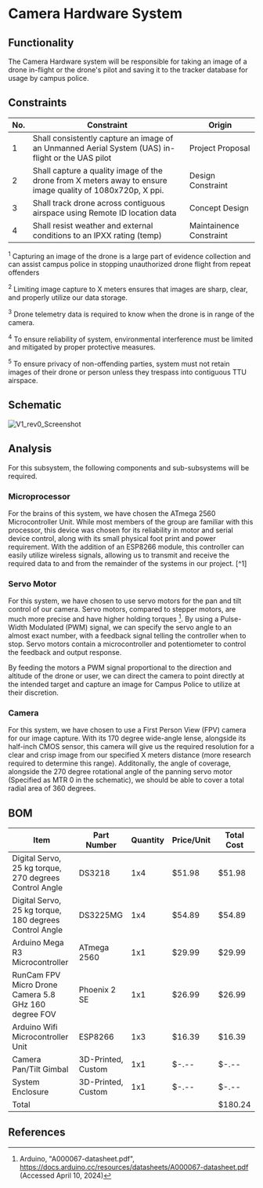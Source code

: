 # Camera Hardware System
## Functionality
The Camera Hardware system will be responsible for taking an image of a drone in-flight or the drone's pilot and saving it to the tracker database for usage by campus police.

## Constraints
| No.| Constraint | Origin |
| -- | --------- |--------|
|  1 | Shall consistently capture an image of an Unmanned Aerial System (UAS) in-flight or the UAS pilot  | Project Proposal|
|  2 | Shall capture a quality image of the drone from X meters away to ensure image quality of 1080x720p, X ppi.| Design Constraint|                    
|  3 | Shall track drone across contiguous airspace using Remote ID location data | Concept Design|
|  4 | Shall resist weather and external conditions to an IPXX rating (temp) | Maintainence Constraint|

<sup>1</sup> Capturing an image of the drone is a large part of evidence collection and can assist campus police in stopping unauthorized drone flight from repeat offenders

<sup>2</sup> Limiting image capture to X meters ensures that images are sharp, clear, and properly utilize our data storage.

<sup>3</sup> Drone telemetry data is required to know when the drone is in range of the camera.

<sup>4</sup> To ensure reliability of system, environmental interference must be limited and mitigated by proper protective measures.

<sup>5</sup> To ensure privacy of non-offending parties, system must not retain images of their drone or person unless they trespass into contiguous TTU airspace.

## Schematic
![V1_rev0_Screenshot](https://github.com/mrnye42/Drone-Tracker-Project/assets/158204925/2343008d-0690-4712-a40f-2eaa0785611a)
## Analysis
For this subsystem, the following components and sub-subsystems will be required.

### Microprocessor
For the brains of this system, we have chosen the ATmega 2560 Microcontroller Unit. While most members of the group are familiar with this processor, this device was chosen for its reliability in motor and serial device control, along with its small physical foot print and power requirement. With the addition of an ESP8266 module, this controller can easily utilize wireless signals, allowing us to transmit and receive the required data to and from the remainder of the systems in our project. [^1]

### Servo Motor
For this system, we have chosen to use servo motors for the pan and tilt control of our camera. Servo motors, compared to stepper motors, are much more precise and have higher holding torques [^2]. By using a Pulse-Width Modulated (PWM) signal, we can specify the servo angle to an almost exact number, with a feedback signal telling the controller when to stop. Servo motors contain a microcontroller and potentiometer to control the feedback and output response.

By feeding the motors a PWM signal proportional to the direction and altitude of the drone or user, we can direct the camera to point directly at the intended target and capture an image for Campus Police to utilize at their discretion.

### Camera
For this system, we have chosen to use a First Person View (FPV) camera for our image capture. With its 170 degree wide-angle lense, alongside its half-inch CMOS sensor, this camera will give us the required resolution for a clear and crisp image from our specified X meters distance (more research required to determine this range). Additonally, the angle of coverage, alongside the 270 degree rotational angle of the panning servo motor (Specified as MTR 0 in the schematic), we should be able to cover a total radial area of 360 degrees.


## BOM
| Item     | Part Number | Quantity | Price/Unit     | Total Cost |
| -------- | ------------| -------- |----------------|------------|
| Digital Servo, 25 kg torque, 270 degrees Control Angle | DS3218| 1x4| $51.98| $51.98|
| Digital Servo, 25 kg torque, 180 degrees Control Angle| DS3225MG| 1x4| $54.89| $54.89|
| Arduino Mega R3 Microcontroller| ATmega 2560| 1x1| $29.99| $29.99|
| RunCam FPV Micro Drone Camera 5.8 GHz 160 degree FOV| Phoenix 2 SE| 1x1| $26.99| $26.99|
| Arduino Wifi Microcontroller Unit| ESP8266| 1x3| $16.39| $16.39|
| Camera Pan/Tilt Gimbal| 3D-Printed, Custom| 1x1| $-.--| $-.--|
| System Enclosure| 3D-Printed, Custom| 1x1| $-.--| $-.--|
|Total     |             |          |                | $180.24|

## References
<!-- This is how to do footnotes for the references: --> 
[^2]: Arduino, "A000067-datasheet.pdf", https://docs.arduino.cc/resources/datasheets/A000067-datasheet.pdf (Accessed April 10, 2024)
[^2]: Thin Thin Hlaing, Tin Tin Nwet, Soe Myat, "Overview of Differences between Servo and Stepper Motor Technology" - ISSN , https://tinyurl.com/mrd79fpb (Accessed April 10, 2024).
<!--etc.-->

